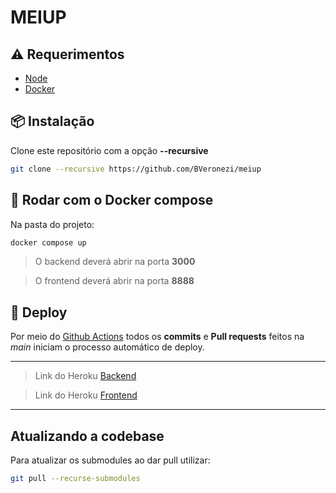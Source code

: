 # MEIUP

## :warning: Requerimentos

- [Node](https://nodejs.org/)
- [Docker](https://www.docker.com/products/docker-desktop)

## :package: Instalação

Clone este repositório com a opção **--recursive**

```bash
git clone --recursive https://github.com/BVeronezi/meiup
```

## :whale: Rodar com o Docker compose

Na pasta do projeto:

```bash
docker compose up
```

> O backend deverá abrir na porta **3000**

> O frontend deverá abrir na porta **8888**

## :robot: Deploy

Por meio do [Github Actions](https://github.com/features/actions) todos os **commits** e **Pull requests** feitos na _main_ iniciam o processo automático de deploy.

---

> Link do Heroku [Backend](https://meiup-api.herokuapp.com/swagger/)

> Link do Heroku [Frontend](https://meiup-frontend.herokuapp.com)

---

## Atualizando a codebase

Para atualizar os submodules ao dar pull utilizar:

```bash
git pull --recurse-submodules
```
